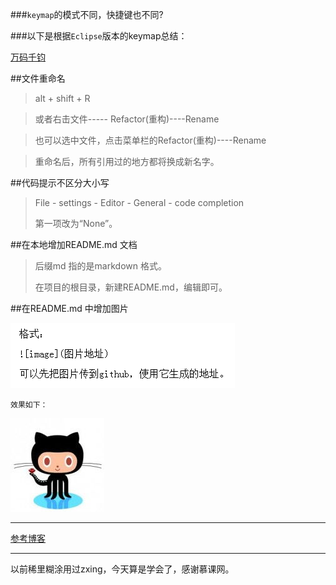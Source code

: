 ###`keymap`的模式不同，快捷键也不同?

###以下是根据`Eclipse`版本的keymap总结：

<a href="http://guoxingnan.cc" title="我的博客" target="_blank">万码千钧</a>

##文件重命名



> alt + shift + R

> 或者右击文件----- Refactor(重构)----Rename

> 也可以选中文件，点击菜单栏的Refactor(重构)----Rename

> 重命名后，所有引用过的地方都将换成新名字。





##代码提示不区分大小写

>File - settings - Editor - General - code completion
>
>第一项改为“None”。


##在本地增加README.md 文档

>后缀md 指的是markdown 格式。
>
>在项目的根目录，新建README.md，编辑即可。



##在README.md 中增加图片

![image](https://github.com/mixinan/QRCode/blob/master/picture/addPictureToReadme.png)

`效果如下：`

![image](https://github.com/mixinan/QRCode/blob/master/picture/github.png)


----------

<a href="http://blog.csdn.net/u010156024/article/details/49126943" title="20160410读到" target="_blank">参考博客</a>

----------

以前稀里糊涂用过zxing，今天算是学会了，感谢慕课网。
